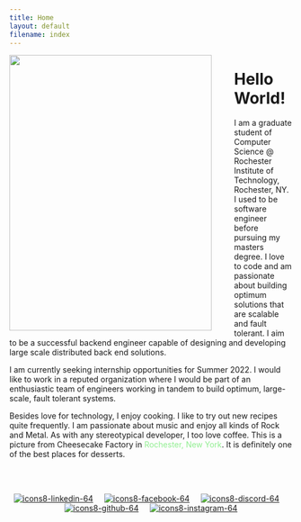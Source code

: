 ```yaml
---
title: Home 
layout: default
filename: index
--- 
```

<img style="float: left; margin-right: 40px" src="dsvinod0/pics/my_pic.jpeg" width="360" height="490">

# Hello World!

I am a graduate student of Computer Science @ Rochester Institute of Technology, Rochester, NY. I used to be software engineer before pursuing my masters degree. I love to code and am passionate about building optimum solutions that are scalable and fault tolerant. I aim to be a successful backend engineer capable of designing and developing large scale distributed back end solutions.

I am currently seeking internship opportunities for Summer 2022. I would like to work in a reputed organization where I would be part of an enthusiastic team of engineers working in tandem to build optimum, large-scale, fault tolerant systems.

Besides love for technology, I enjoy cooking. I like to try out new recipes quite frequently. I am passionate about music and enjoy all kinds of Rock and Metal. As with any stereotypical developer, I too love coffee. This is a picture from Cheesecake Factory in <span style="color:lightgreen">Rochester, New York</span>. It is definitely one of the best places for desserts.

<br /> <br />

<div align="center">

[![icons8-linkedin-64](https://user-images.githubusercontent.com/26185142/116793418-4ca3ca00-aae4-11eb-9e2e-c400e186f71c.png)](www.linkedin.com/in/vinoddalavai)&nbsp;&nbsp;&nbsp;&nbsp;
[![icons8-facebook-64](https://user-images.githubusercontent.com/26185142/116793426-53cad800-aae4-11eb-8fb5-f1f723298462.png)](https://www.facebook.com/vinod0207/)&nbsp;&nbsp;&nbsp;&nbsp;
[![icons8-discord-64](https://user-images.githubusercontent.com/26185142/116793455-76f58780-aae4-11eb-9e90-1ef6475836ab.png)](https://discord.gg/bxyKASKPQD)&nbsp;&nbsp;&nbsp;&nbsp;
[![icons8-github-64](https://user-images.githubusercontent.com/26185142/116793610-4bbf6800-aae5-11eb-869e-69cee91ba505.png)](https://github.com/dsvinod90)&nbsp;&nbsp;&nbsp;&nbsp;
[![icons8-instagram-64](https://user-images.githubusercontent.com/26185142/116793641-84f7d800-aae5-11eb-997b-a55497eefd0a.png)](https://www.instagram.com/lunatic_soul_2790/)

</div>
